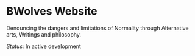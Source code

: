 # BWolves Website

Denouncing the dangers and limitations of Normality through Alternative arts, Writings and philosophy.

_Status:_ In active development
